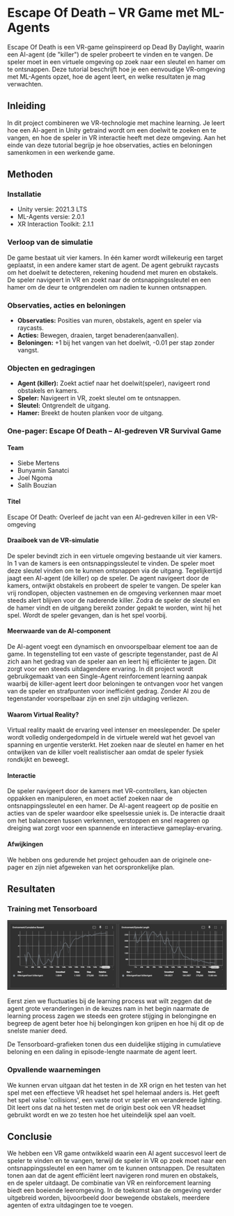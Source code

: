 # Escape Of Death – VR Game met ML-Agents
Escape Of Death is een VR-game geïnspireerd op Dead By Daylight, waarin een AI-agent (de "killer") de speler probeert te vinden en te vangen. De speler moet in een virtuele omgeving op zoek naar een sleutel en hamer om te ontsnappen. Deze tutorial beschrijft hoe je een eenvoudige VR-omgeving met ML-Agents opzet, hoe de agent leert, en welke resultaten je mag verwachten.

## Inleiding
In dit project combineren we VR-technologie met machine learning. Je leert hoe een AI-agent in Unity getraind wordt om een doelwit te zoeken en te vangen, en hoe de speler in VR interactie heeft met deze omgeving. Aan het einde van deze tutorial begrijp je hoe observaties, acties en beloningen samenkomen in een werkende game.

## Methoden

### Installatie
- Unity versie: 2021.3 LTS
- ML-Agents versie: 2.0.1
- XR Interaction Toolkit: 2.1.1

### Verloop van de simulatie
De game bestaat uit vier kamers. In één kamer wordt willekeurig een target geplaatst, in een andere kamer start de agent. De agent gebruikt raycasts om het doelwit te detecteren, rekening houdend met muren en obstakels. De speler navigeert in VR en zoekt naar de ontsnappingssleutel en een hamer om de deur te ontgrendelen om nadien te kunnen ontsnappen.

### Observaties, acties en beloningen
- **Observaties:** Posities van muren, obstakels, agent en speler via raycasts.
- **Acties:** Bewegen, draaien, target benaderen(aanvallen).
- **Beloningen:** +1 bij het vangen van het doelwit, -0.01 per stap zonder vangst.

### Objecten en gedragingen
- **Agent (killer):** Zoekt actief naar het doelwit(speler), navigeert rond obstakels en kamers.
- **Speler:** Navigeert in VR, zoekt sleutel om te ontsnappen.
- **Sleutel:** Ontgrendelt de uitgang.
- **Hamer:** Breekt de houten planken voor de uitgang.

### One-pager: Escape Of Death – AI-gedreven VR Survival Game

#### Team
- Siebe Mertens
- Bunyamin Sanatci
- Joel Ngoma
- Salih Bouzian

#### Titel
Escape Of Death: Overleef de jacht van een AI-gedreven killer in een VR-omgeving

#### Draaiboek van de VR-simulatie
De speler bevindt zich in een virtuele omgeving bestaande uit vier kamers. In 1 van de kamers is een ontsnappingssleutel te vinden. De speler moet deze sleutel vinden om te kunnen ontsnappen via de uitgang. Tegelijkertijd jaagt een AI-agent (de killer) op de speler. De agent navigeert door de kamers, ontwijkt obstakels en probeert de speler te vangen. De speler kan vrij rondlopen, objecten vastnemen en de omgeving verkennen maar moet steeds alert blijven voor de naderende killer. Zodra de speler de sleutel en de hamer vindt en de uitgang bereikt zonder gepakt te worden, wint hij het spel. Wordt de speler gevangen, dan is het spel voorbij.

#### Meerwaarde van de AI-component
De AI-agent voegt een dynamisch en onvoorspelbaar element toe aan de game. In tegenstelling tot een vaste of gescripte tegenstander, past de AI zich aan het gedrag van de speler aan en leert hij efficiënter te jagen. Dit zorgt voor een steeds uitdagendere ervaring. In dit project wordt gebruikgemaakt van een Single-Agent reinforcement learning aanpak waarbij de killer-agent leert door beloningen te ontvangen voor het vangen van de speler en strafpunten voor inefficiënt gedrag. Zonder AI zou de tegenstander voorspelbaar zijn en snel zijn uitdaging verliezen.

#### Waarom Virtual Reality?
Virtual reality maakt de ervaring veel intenser en meeslepender. De speler wordt volledig ondergedompeld in de virtuele wereld wat het gevoel van spanning en urgentie versterkt. Het zoeken naar de sleutel en hamer en het ontwijken van de killer voelt realistischer aan omdat de speler fysiek rondkijkt en beweegt.

#### Interactie
De speler navigeert door de kamers met VR-controllers, kan objecten oppakken en manipuleren, en moet actief zoeken naar de ontsnappingssleutel en een hamer. De AI-agent reageert op de positie en acties van de speler waardoor elke speelsessie uniek is. De interactie draait om het balanceren tussen verkennen, verstoppen en snel reageren op dreiging wat zorgt voor een spannende en interactieve gameplay-ervaring.

#### Afwijkingen
We hebben ons gedurende het project gehouden aan de originele one-pager en zijn niet afgeweken van het oorspronkelijke plan.

## Resultaten

### Training met Tensorboard
![Tensorboard Fase1 (episode length and cumulative reward)](Assets/documentatie/image-1.png)

Eerst zien we fluctuaties bij de learning process wat wilt zeggen dat de agent grote veranderingen in de keuzes nam in het begin naarmate de learning process zagen we steeds een grotere stijging in belongingne en begreep de agent beter hoe hij belongingen kon grijpen en hoe hij dit op de snelste manier deed.

De Tensorboard-grafieken tonen dus een duidelijke stijging in cumulatieve beloning en een daling in episode-lengte naarmate de agent leert.

### Opvallende waarnemingen
We kunnen ervan uitgaan dat het testen in de XR orign en het testen van het spel met een effectieve VR headset het spel helemaal anders is. Het geeft het spel valse 'collisions', een vaste root vr speler en veranderede lighting. Dit leert ons dat na het testen met de origin best ook een VR headset gebruikt wordt en we zo testen hoe het uiteindelijk spel aan voelt. 

## Conclusie
We hebben een VR game ontwikkeld waarin een AI agent succesvol leert de speler te vinden en te vangen, terwijl de speler in VR op zoek moet naar een ontsnappingssleutel en een hamer om te kunnen ontsnappen. De resultaten tonen aan dat de agent efficiënt leert navigeren rond muren en obstakels, en de speler uitdaagt. De combinatie van VR en reinforcement learning biedt een boeiende leeromgeving. In de toekomst kan de omgeving verder uitgebreid worden, bijvoorbeeld door bewegende obstakels, meerdere agenten of extra uitdagingen toe te voegen.
